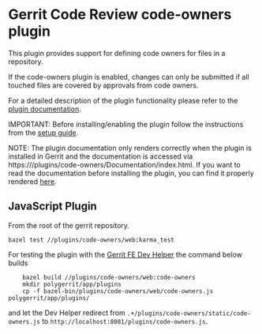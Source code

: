 # Gerrit Code Review code-owners plugin

This plugin provides support for defining code owners for files in a repository.

If the code-owners plugin is enabled, changes can only be submitted if all
touched files are covered by approvals from code owners.

For a detailed description of the plugin functionality please refer to the
[plugin documentation](https://android-review.googlesource.com/plugins/code-owners/Documentation/index.html).

IMPORTANT: Before installing/enabling the plugin follow the instructions from
the [setup guide](https://android-review.googlesource.com/plugins/code-owners/Documentation/setup-guide.html).

NOTE: The plugin documentation only renders correctly when the plugin is
installed in Gerrit and the documentation is accessed via
https://<gerrit-host>/plugins/code-owners/Documentation/index.html. If you want
to read the documentation before installing the plugin, you can find it properly
rendered
[here](https://android-review.googlesource.com/plugins/code-owners/Documentation/index.html).

## JavaScript Plugin

From the root of the gerrit repository.

```
bazel test //plugins/code-owners/web:karma_test
```

For testing the plugin with the 
[Gerrit FE Dev Helper](https://gerrit.googlesource.com/gerrit-fe-dev-helper/)
the command below builds 

```
    bazel build //plugins/code-owners/web:code-owners
    mkdir polygerrit/app/plugins
    cp -f bazel-bin/plugins/code-owners/web/code-owners.js polygerrit/app/plugins/
```


and let the Dev Helper redirect from
`.+/plugins/code-owners/static/code-owners.js` to
`http://localhost:8081/plugins/code-owners.js`.
